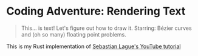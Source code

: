# Coding Adventure: Rendering Text

> This... is text! Let's figure out how to draw it.
> Starring: Bézier curves and (oh so many) floating point problems.

This is my Rust implementation of [Sebastian Lague's YouTube tutorial](https://www.youtube.com/watch?v=SO83KQuuZvg)
